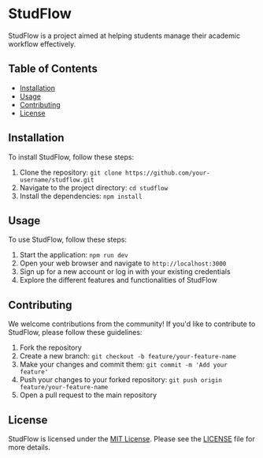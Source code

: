 # StudFlow

StudFlow is a project aimed at helping students manage their academic workflow effectively.

## Table of Contents

- [Installation](#installation)
- [Usage](#usage)
- [Contributing](#contributing)
- [License](#license)

## Installation

To install StudFlow, follow these steps:

1. Clone the repository: `git clone https://github.com/your-username/studflow.git`
2. Navigate to the project directory: `cd studflow`
3. Install the dependencies: `npm install`

## Usage

To use StudFlow, follow these steps:

1. Start the application: `npm run dev`
2. Open your web browser and navigate to `http://localhost:3000`
3. Sign up for a new account or log in with your existing credentials
4. Explore the different features and functionalities of StudFlow

## Contributing

We welcome contributions from the community! If you'd like to contribute to StudFlow, please follow these guidelines:

1. Fork the repository
2. Create a new branch: `git checkout -b feature/your-feature-name`
3. Make your changes and commit them: `git commit -m 'Add your feature'`
4. Push your changes to your forked repository: `git push origin feature/your-feature-name`
5. Open a pull request to the main repository

## License

StudFlow is licensed under the [MIT License](https://opensource.org/licenses/MIT). Please see the [LICENSE](LICENSE) file for more details.
